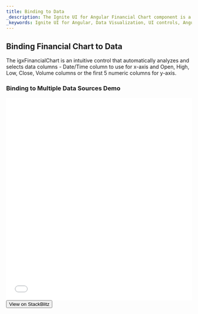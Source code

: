 ```yaml
---
title: Binding to Data
_description: The Ignite UI for Angular Financial Chart component is a touch-enabled, highly performant, lightweight charting control that makes visualizing financial data a breeze.
_keywords: Ignite UI for Angular, Data Visualization, UI controls, Angular widgets, web widgets, UI widgets, Angular, Native Angular Components Suite, Native Angular Controls, Native Angular Components Library, Angular Chart component, Angular Financial Chart component, Angular Chart controls, Angular Financial Chart controls, Data Visualization
---
```

## Binding Financial Chart to Data 

The igxFinancialChart is an intuitive control that automatically analyzes and selects data columns - Date/Time column to use for x-axis and Open, High, Low, Close, Volume columns or the first 5 numeric columns for y-axis. 

### Binding to Multiple Data Sources Demo
<div class="sample-container" style="height: 550px">
    <iframe id="financial-chart-multiple-data-iframe" src='{environment:demosBaseUrl}/financial-chart-multiple-data' width="100%" height="100%" seamless frameBorder="0" onload="onSampleIframeContentLoaded(this);"></iframe>
</div>
<div>
    <button data-localize="stackblitz" class="stackblitz-btn" data-iframe-id="financial-chart-multiple-data-iframe" data-demos-base-url="{environment:demosBaseUrl}">View on StackBlitz
    </button>
</div>
<div class="divider--half"></div>
